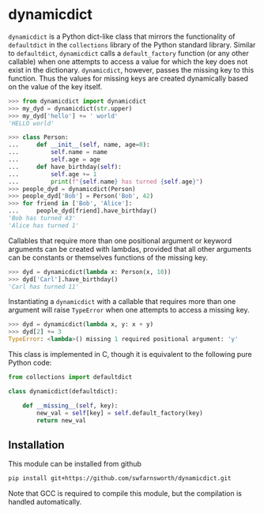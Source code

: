 # dynamicdict

`dynamicdict` is a Python dict-like class that mirrors the functionality of `defaultdict` in the `collections` library 
of the Python standard library. Similar to `defaultdict`, `dynamicdict` calls a `default_factory` function
(or any other callable) when one attempts to access a value for which the key does not exist in the dictionary.
`dynamicdict`, however, passes the missing key to this function. Thus the values for missing keys are created
dynamically based on the value of the key itself.

```python
>>> from dynamicdict import dynamicdict
>>> my_dyd = dynamicdict(str.upper)
>>> my_dyd['hello'] += ' world'
'HELLO world'

>>> class Person:
...     def __init__(self, name, age=0):
...         self.name = name
...         self.age = age
...     def have_birthday(self):
...         self.age += 1
...         print(f"{self.name} has turned {self.age}")
>>> people_dyd = dynamicdict(Person)
>>> people_dyd['Bob'] = Person('Bob', 42)
>>> for friend in ['Bob', 'Alice']:
...     people_dyd[friend].have_birthday()
'Bob has turned 43'
'Alice has turned 1'
```

Callables that require more than one positional argument or keyword arguments can be created with lambdas,
provided that all other arguments can be constants or themselves functions of the missing key.

```python
>>> dyd = dynamicdict(lambda x: Person(x, 10))
>>> dyd['Carl'].have_birthday()
'Carl has turned 11'
``` 

Instantiating a `dynamicdict` with a callable that requires more than one argument will raise
`TypeError` when one attempts to access a missing key.

```python
>>> dyd = dynamicdict(lambda x, y: x + y)
>>> dyd[2] += 3
TypeError: <lambda>() missing 1 required positional argument: 'y'
```

This class is implemented in C, though it is equivalent to the following pure Python code:

```python
from collections import defaultdict

class dynamicdict(defaultdict):

    def __missing__(self, key):
        new_val = self[key] = self.default_factory(key)
        return new_val
```

## Installation

This module can be installed from github
```bash
pip install git+https://github.com/swfarnsworth/dynamicdict.git
```

Note that GCC is required to compile this module, but the compilation is handled automatically.
